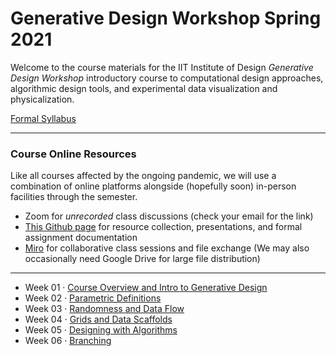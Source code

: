# Generative Design Workshop Spring 2021

Welcome to the course materials for the IIT Institute of Design *Generative Design Workshop* introductory course to computational design approaches, algorithmic design tools, and experimental data visualization and physicalization.

[Formal Syllabus](logistics/GenerativeDesign-s21-syllabus-v1.pdf)

-----

### Course Online Resources

Like all courses affected by the ongoing pandemic, we will use a combination of online platforms alongside (hopefully soon) in-person facilities through the semester.  

- Zoom for *unrecorded* class discussions (check your email for the link)
- [This Github page](https://github.com/zachpino/generative-design-workshop-s21) for resource collection, presentations, and formal assignment documentation
- [Miro]() for collaborative class sessions and file exchange (We may also occasionally need Google Drive for large file distribution)

-----

- Week 01 · [Course Overview and Intro to Generative Design](week01/README.md)
- Week 02 · [Parametric Definitions](week02/README.md)
- Week 03 · [Randomness and Data Flow](week03/README.md)
- Week 04 · [Grids and Data Scaffolds](week04/README.md)
- Week 05 · [Designing with Algorithms](week05/README.md)
- Week 06 · [Branching](week06/README.md)

